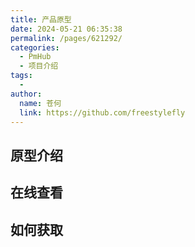 ```yaml
---
title: 产品原型
date: 2024-05-21 06:35:38
permalink: /pages/621292/
categories:
  - PmHub
  - 项目介绍
tags:
  - 
author: 
  name: 苍何
  link: https://github.com/freestylefly
---
```


## 原型介绍

## 在线查看

## 如何获取